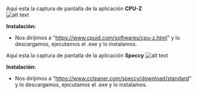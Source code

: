   Aquí esta la captura de pantalla de la aplicación **CPU-Z**  
![alt text](https://image.ibb.co/m5g8yL/CPU-Z.jpg)

**Instalación:**  
* Nos dirijimos a "https://www.cpuid.com/softwares/cpu-z.html" y lo descargamos, ejecutamos el .exe y lo instalamos.  




Aquí esta la captura de pantalla de la aplicación **Speccy** 
![alt text](https://image.ibb.co/iZFnQ0/speccy.jpg)  
 

**Instalación:**  
* Nos dirijimos a "https://www.ccleaner.com/speccy/download/standard" y lo descargamos, ejecutamos el .exe y lo instalamos.
